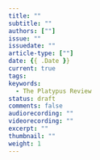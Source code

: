 ```yaml
---
title: ""
subtitle: ""
authors: [""]
issue: ""
issuedate: ""
article-type: [""]
date: {{ .Date }}
current: true
tags:
keywords:
  - The Platypus Review
status: draft
comments: false
audiorecording: ""
videorecording: ""
excerpt: ""
thumbnail: ""
weight: 1
---
```

